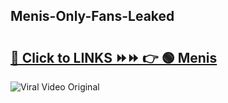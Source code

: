 
 ## Menis-Only-Fans-Leaked

# <h2><a href="https://clipsfans.com/Menis&ref=git">🔗 Click to LINKS ⏩⏩ 👉 🟢 Menis </a></h2>

<a href="https://clipsfans.com/Menis&ref=git" rel="nofollow" data-target="animated-image.originalLink"><img src="https://i.ibb.co.com/xMMVF88/686577567.gif" alt="Viral Video Original" style="max-width: 100%; display: inline-block;" data-target="animated-image.originalImage"></a>
